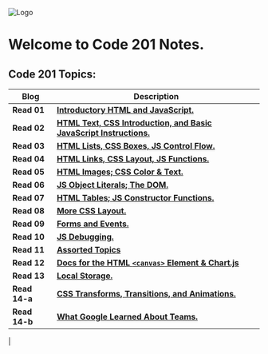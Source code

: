 ![Logo](https://intaj.net/wp-content/uploads/2020/08/ASAC-Bilingual-1024x220.png)
# Welcome to **Code 201 Notes**.
## Code 201 Topics:

| Blog     | Description |
| ----------- | ----------- |
| **Read 01**       | [**Introductory HTML and JavaScript.**](https://oebitw.github.io/reading-notes/html-js)       |
| **Read 02**   | [**HTML Text, CSS Introduction, and Basic JavaScript Instructions.**](https://oebitw.github.io/reading-notes/read02)        |
| **Read 03**   | [**HTML Lists, CSS Boxes, JS Control Flow.**](https://oebitw.github.io/reading-notes/read03)        |
| **Read 04**   | [**HTML Links, CSS Layout, JS Functions.**](https://oebitw.github.io/reading-notes/read04)        |
| **Read 05**   | [**HTML Images; CSS Color & Text.**](https://oebitw.github.io/reading-notes/read05)        |
| **Read 06**   | [**JS Object Literals; The DOM.**](https://oebitw.github.io/reading-notes/read06)        |
| **Read 07**   | [**HTML Tables; JS Constructor Functions.**](https://oebitw.github.io/reading-notes/read07)        |
| **Read 08**   | [**More CSS Layout.**](https://oebitw.github.io/reading-notes/read08)        |
| **Read 09**   | [**Forms and Events.**](https://oebitw.github.io/reading-notes/read09)        |
| **Read 10**   | [**JS Debugging.**](https://oebitw.github.io/reading-notes/read10)        |
| **Read 11**   | [**Assorted Topics**](https://oebitw.github.io/reading-notes/read11)        |
| **Read 12**   | [**Docs for the HTML `<canvas>` Element & Chart.js**](https://oebitw.github.io/reading-notes/read12)        |
| **Read 13**   | [**Local Storage.**](https://oebitw.github.io/reading-notes/read13)        |
| **Read 14-a**   | [**CSS Transforms, Transitions, and Animations.**](https://oebitw.github.io/reading-notes/read14a)        |
| **Read 14-b**   | [**What Google Learned About Teams.**](https://oebitw.github.io/reading-notes/read14b)        |
|
 